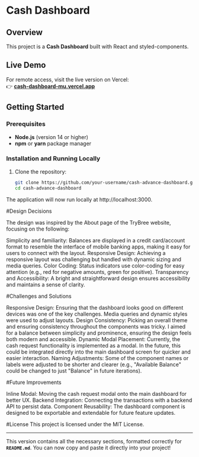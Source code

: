 # Cash Dashboard

## Overview

This project is a **Cash Dashboard** built with React and styled-components.

## Live Demo

For remote access, visit the live version on Vercel:  
👉 **[cash-dashboard-mu.vercel.app](https://cash-dashboard-mu.vercel.app)**

## Getting Started

### Prerequisites

- **Node.js** (version 14 or higher)
- **npm** or **yarn** package manager

### Installation and Running Locally

1. Clone the repository:
   ```bash
   git clone https://github.com/your-username/cash-advance-dashboard.git
   cd cash-advance-dashboard
   ```

The application will now run locally at http://localhost:3000.

#Design Decisions

The design was inspired by the About page of the TryBree website, focusing on the following:

Simplicity and familiarity: Balances are displayed in a credit card/account format to resemble the interface of mobile banking apps, making it easy for users to connect with the layout.
Responsive Design: Achieving a responsive layout was challenging but handled with dynamic sizing and media queries.
Color Coding: Status indicators use color-coding for easy attention (e.g., red for negative amounts, green for positive).
Transparency and Accessibility: A bright and straightforward design ensures accessibility and maintains a sense of clarity.

#Challenges and Solutions

Responsive Design: Ensuring that the dashboard looks good on different devices was one of the key challenges. Media queries and dynamic styles were used to adjust layouts.
Design Consistency: Picking an overall theme and ensuring consistency throughout the components was tricky. I aimed for a balance between simplicity and prominence, ensuring the design feels both modern and accessible.
Dynamic Modal Placement: Currently, the cash request functionality is implemented as a modal. In the future, this could be integrated directly into the main dashboard screen for quicker and easier interaction.
Naming Adjustments: Some of the component names or labels were adjusted to be shorter and clearer (e.g., "Available Balance" could be changed to just "Balance" in future iterations).

#Future Improvements

Inline Modal: Moving the cash request modal onto the main dashboard for better UX.
Backend Integration: Connecting the transactions with a backend API to persist data.
Component Reusability: The dashboard component is designed to be exportable and extendable for future feature updates.

#License
This project is licensed under the MIT License.

---

This version contains all the necessary sections, formatted correctly for **`README.md`**. You can now copy and paste it directly into your project!

